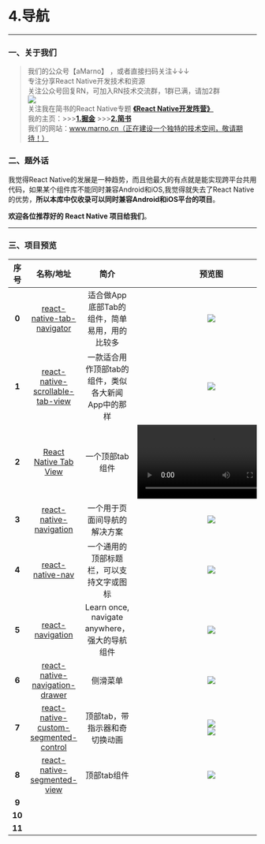 # 4.导航
*****
### 一、关于我们
>我们的公众号【aMarno】 ，或者直接扫码关注↓↓↓
</br>专注分享React Native开发技术和资源
</br>关注公众号回复RN，可加入RN技术交流群，1群已满，请加2群
</br>![](https://github.com/MarnoDev/react-native-open-project/blob/master/res/wechatQR.jpg)
</br>关注我在简书的React Native专题 **[《React Native开发阵营》](http://www.jianshu.com/c/b4ce1d706d1f)**
</br>我的主页：>>>**[1.掘金](https://gold.xitu.io/user/56c1c513c24aa800534e85f3)** >>>**[2.简书](http://www.jianshu.com/u/174a09ba6c25)**
</br>我们的网站：www.marno.cn（正在建设一个独特的技术空间，敬请期待！）

### 二、题外话
我觉得React Native的发展是一种趋势，而且他最大的有点就是能实现跨平台共用代码，如果某个组件库不能同时兼容Android和iOS,我觉得就失去了React Native的优势，**所以本库中仅收录可以同时兼容Android和iOS平台的项目**。

**欢迎各位推荐好的 React Native 项目给我们**。
*******
### 三、项目预览
|序号|名称/地址|简介|预览图|
|:---:|:---:|:---:|:---:|
|**0**|[react-native-tab-navigator](https://github.com/exponent/react-native-tab-navigator)|适合做App底部Tab的组件，简单易用，用的比较多|![](https://github.com/MarnoDev/react-native-eyepetizer/blob/master/screenshot/screenshot1.gif)|
|**1**|[react-native-scrollable-tab-view](https://github.com/skv-headless/react-native-scrollable-tab-view)|一款适合用作顶部tab的组件，类似各大新闻App中的那样|![](https://raw.githubusercontent.com/brentvatne/react-native-scrollable-tab-view/master/demo_images/demo.gif)|
|**2**|[React Native Tab View](https://github.com/react-native-community/react-native-tab-view)|一个顶部tab组件|![](https://raw.githubusercontent.com/satya164/react-native-tab-view/master/demo/demo.mp4)|
|**3**|[react-native-navigation](https://github.com/wix/react-native-navigation)|一个用于页面间导航的解决方案|![](https://github.com/wix/react-native/blob/master/assets/themes/bootstrap-3/images/demo.gif?raw=true)|
|**4**|[react-native-nav](https://github.com/jineshshah36/react-native-nav)|一个通用的顶部标题栏，可以支持文字或图标|![](https://github.com/jineshshah36/react-native-nav/blob/master/examples/assets/react-native-nav_preview_new.png)|
|**5**|[react-navigation](https://github.com/react-community/react-navigation)|Learn once, navigate anywhere，强大的导航组件|![](https://reactnavigation.org/assets/examples/first-navigation-android.png)|
|**6**|[react-native-navigation-drawer](https://github.com/ilansas/react-native-navigation-drawer)|侧滑菜单|![](https://camo.githubusercontent.com/61efef9f1b37be084618705222291cb95ee3dd1b/687474703a2f2f696d6731312e686f7374696e67706963732e6e65742f706963732f3238323336346769662e676966)|
|**7**|[react-native-custom-segmented-control](https://github.com/wix/react-native-custom-segmented-control)|顶部tab，带指示器和奇切换动画|![](https://github.com/wix/react-native-custom-segmented-control/blob/master/images/my_segmented1.gif)</br>![](https://github.com/wix/react-native-custom-segmented-control/blob/master/images/my_segmented6.gif)|
|**8**|[react-native-segmented-view](https://github.com/lelandrichardson/react-native-segmented-view)|顶部tab组件|![](https://camo.githubusercontent.com/6ecefade296b71c4aff53baa6169e241b0a54ebb/687474703a2f2f6d656469612e67697068792e636f6d2f6d656469612f336f456476326d766f4c5764576d7865696b2f67697068792e676966)|
|**9**|[]()||![]()|
|**10**|[]()||![]()|
|**11**|[]()||![]()|
